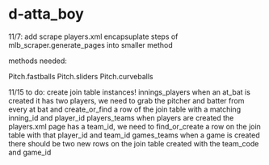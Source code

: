 # d-atta_boy
11/7:
add scrape players.xml
encapsuplate steps of mlb_scraper.generate_pages into smaller method


methods needed:

Pitch.fastballs 
Pitch.sliders
Pitch.curveballs

11/15 to do: 
create join table instances!
innings_players
  when an at_bat is created it has two players, we need to grab the pitcher and batter from every at bat and create_or_find a row of the join table with a matching inning_id and player_id
players_teams
  when players are created the players.xml page has a team_id, we need to find_or_create a row on the join table with that player_id and team_id
games_teams
  when a game is created there should be two new rows on the join table created with the team_code and game_id
